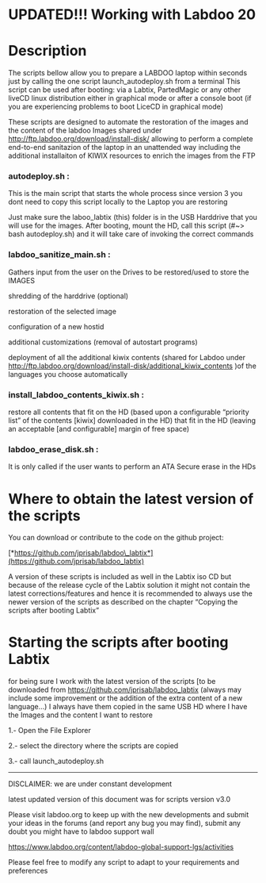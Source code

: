 

UPDATED!!! Working with Labdoo 20
===========

Description
===========

The scripts bellow allow you to prepare a LABDOO laptop within seconds just by calling the one script launch_autodeploy.sh from a terminal
This script can be used after booting:
via a Labtix, PartedMagic or any other liveCD linux distribution either in graphical mode or after a console boot (if you are experiencing problems to boot LiceCD in graphical mode)


These scripts are designed to automate the restoration of the
images and the content of the labdoo Images shared under http://ftp.labdoo.org/download/install-disk/
allowing to perform a complete end-to-end sanitazion of the laptop in an
unattended way including the additional installaiton of KIWIX resources to enrich the images from the FTP

### **autodeploy.sh** :

This is the main script that starts the whole process
since version 3 you dont need to copy this script locally to the Laptop you are restoring

Just make sure the laboo_labtix (this) folder is in the USB Harddrive that you will use for the images. After booting, mount the HD, call this script (#~> bash autodeploy.sh) and it will take care of invoking the correct commands


### **labdoo_sanitize_main.sh** :

Gathers input from the user on the Drives to be restored/used to store the IMAGES

shredding of the harddrive (optional)

restoration of the selected image

configuration of a new hostid

additional customizations (removal of autostart programs)

deployment of all the additional kiwix contents (shared for Labdoo under http://ftp.labdoo.org/download/install-disk/additional_kiwix_contents )of the languages you choose automatically

### **install_labdoo_contents_kiwix.sh** :

restore all contents that fit on the HD (based upon a configurable
“priority list” of the contents \[kiwix\] downloaded in the
HD) that fit in the HD (leaving an acceptable \[and configurable\]
margin of free space)

### **labdoo_erase_disk.sh** :

It is only called if the user wants to perform an ATA Secure erase in the HDs

Where to obtain the latest version of the scripts
=================================================

You can download or contribute to the code on the github project:

[*https://github.com/jprisab/labdoo\_labtix*](https://github.com/jprisab/labdoo_labtix)



A version of these scripts is included as well in the Labtix iso CD but
because of the release cycle of the Labtix solution it might not contain
the latest corrections/features and hence it is recommended to always
use the newer version of the scripts as described on the chapter
“Copying the scripts after booting Labtix”

Starting the scripts after booting Labtix
========================================

for being sure I work with the latest version of the scripts \[to be
downloaded from https://github.com/jprisab/labdoo_labtix (always may include some improvement or the addition of the extra
content of a new language…) I always have them copied in the same USB HD
where I have the Images and the content I want to restore

1.- Open the File Explorer



2.- select the directory where the scripts are copied



3.- call launch_autodeploy.sh



------------

DISCLAIMER: we are under constant development

latest updated version of this document was for scripts version v3.0

Please visit labdoo.org to keep up with the new developments and submit
your ideas in the forums (and report any bug you may find), submit any
doubt you might have to labdoo support wall

https://www.labdoo.org/content/labdoo-global-support-lgs/activities

Please feel free to modify any script to adapt to your requirements and
preferences
